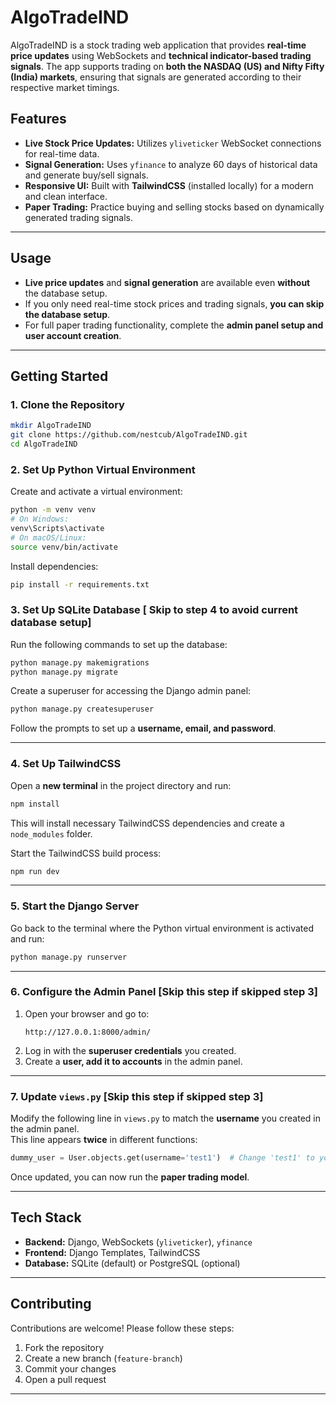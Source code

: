 # **AlgoTradeIND**  

AlgoTradeIND is a stock trading web application that provides **real-time price updates** using WebSockets and **technical indicator-based trading signals**. The app supports trading on **both the NASDAQ (US) and Nifty Fifty (India) markets**, ensuring that signals are generated according to their respective market timings.  

## **Features**  

- **Live Stock Price Updates:** Utilizes `yliveticker` WebSocket connections for real-time data.  
- **Signal Generation:** Uses `yfinance` to analyze 60 days of historical data and generate buy/sell signals.  
- **Responsive UI:** Built with **TailwindCSS** (installed locally) for a modern and clean interface.  
- **Paper Trading:** Practice buying and selling stocks based on dynamically generated trading signals.  

---

## **Usage**  

- **Live price updates** and **signal generation** are available even **without** the database setup.  
- If you only need real-time stock prices and trading signals, **you can skip the database setup**.  
- For full paper trading functionality, complete the **admin panel setup and user account creation**.  

---

## **Getting Started**  

### **1. Clone the Repository**  
```bash
mkdir AlgoTradeIND
git clone https://github.com/nestcub/AlgoTradeIND.git
cd AlgoTradeIND
```

### **2. Set Up Python Virtual Environment**  

Create and activate a virtual environment:  
```bash
python -m venv venv
# On Windows:
venv\Scripts\activate
# On macOS/Linux:
source venv/bin/activate
```

Install dependencies:  
```bash
pip install -r requirements.txt
```

### **3. Set Up SQLite Database [ Skip to step 4 to avoid current database setup]**

Run the following commands to set up the database:  
```bash
python manage.py makemigrations
python manage.py migrate
```

Create a superuser for accessing the Django admin panel:  
```bash
python manage.py createsuperuser
```
Follow the prompts to set up a **username, email, and password**.

---

### **4. Set Up TailwindCSS**  

Open a **new terminal** in the project directory and run:  
```bash
npm install
```
This will install necessary TailwindCSS dependencies and create a `node_modules` folder.  

Start the TailwindCSS build process:  
```bash
npm run dev
```

---

### **5. Start the Django Server**  

Go back to the terminal where the Python virtual environment is activated and run:  
```bash
python manage.py runserver
```

---

### **6. Configure the Admin Panel [Skip this step if skipped step 3]**  

1. Open your browser and go to:  
   ```
   http://127.0.0.1:8000/admin/
   ```
2. Log in with the **superuser credentials** you created.  
3. Create a **user, add it to accounts** in the admin panel.  

---

### **7. Update `views.py` [Skip this step if skipped step 3]**  

Modify the following line in `views.py` to match the **username** you created in the admin panel.  
This line appears **twice** in different functions:  

```python
dummy_user = User.objects.get(username='test1')  # Change 'test1' to your created username
```

Once updated, you can now run the **paper trading model**.

---

## **Tech Stack**  

- **Backend:** Django, WebSockets (`yliveticker`), `yfinance`  
- **Frontend:** Django Templates, TailwindCSS  
- **Database:** SQLite (default) or PostgreSQL (optional)  

---

## **Contributing**  

Contributions are welcome! Please follow these steps:  
1. Fork the repository  
2. Create a new branch (`feature-branch`)  
3. Commit your changes  
4. Open a pull request  

---
